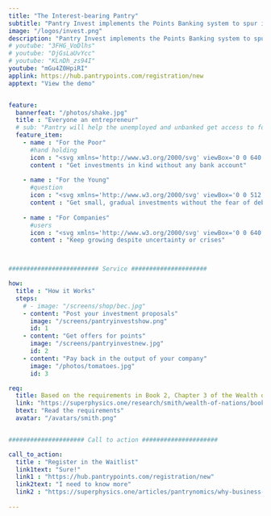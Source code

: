 ```yaml
---
title: "The Interest-bearing Pantry"
subtitle: "Pantry Invest implements the Points Banking system to spur industry and productivity among the unbanked"
image: "/logos/invest.png"
description: "Pantry Invest implements the Points Banking system to spur industry and productivity among the unbanked"
# youtube: "3FHG_VoDlhs"
# youtube: "DjGsLaUvYcc"
# youtube: "KLnDh_zs94I"
youtube: "mGu4Z0HpiRI"
applink: https://hub.pantrypoints.com/registration/new
apptext: "View the demo"


feature:
  bannerfeat: "/photos/shake.jpg"
  title : "Everyone an entrepreneur"
  # sub: "Pantry will help the unemployed and unbanked get access to food through their local community"
  feature_item:
    - name : "For the Poor"
      #hand holding
      icon : "<svg xmlns='http://www.w3.org/2000/svg' viewBox='0 0 640 512' class='icon is-large' fill='dimgray'><!-- Font Awesome Free 5.15.1 by @fontawesome - https://fontawesome.com License - https://fontawesome.com/license/free (Icons: CC BY 4.0, Fonts: SIL OFL 1.1, Code: MIT License) --><path d='M434.7 64h-85.9c-8 0-15.7 3-21.6 8.4l-98.3 90c-.1.1-.2.3-.3.4-16.6 15.6-16.3 40.5-2.1 56 12.7 13.9 39.4 17.6 56.1 2.7.1-.1.3-.1.4-.2l79.9-73.2c6.5-5.9 16.7-5.5 22.6 1 6 6.5 5.5 16.6-1 22.6l-26.1 23.9L504 313.8c2.9 2.4 5.5 5 7.9 7.7V128l-54.6-54.6c-5.9-6-14.1-9.4-22.6-9.4zM544 128.2v223.9c0 17.7 14.3 32 32 32h64V128.2h-96zm48 223.9c-8.8 0-16-7.2-16-16s7.2-16 16-16 16 7.2 16 16-7.2 16-16 16zM0 384h64c17.7 0 32-14.3 32-32V128.2H0V384zm48-63.9c8.8 0 16 7.2 16 16s-7.2 16-16 16-16-7.2-16-16c0-8.9 7.2-16 16-16zm435.9 18.6L334.6 217.5l-30 27.5c-29.7 27.1-75.2 24.5-101.7-4.4-26.9-29.4-24.8-74.9 4.4-101.7L289.1 64h-83.8c-8.5 0-16.6 3.4-22.6 9.4L128 128v223.9h18.3l90.5 81.9c27.4 22.3 67.7 18.1 90-9.3l.2-.2 17.9 15.5c15.9 13 39.4 10.5 52.3-5.4l31.4-38.6 5.4 4.4c13.7 11.1 33.9 9.1 45-4.7l9.5-11.7c11.2-13.8 9.1-33.9-4.6-45.1z'/></svg>"    
      content : "Get investments in kind without any bank account"
      
    - name : "For the Young"
      #question
      icon : "<svg xmlns='http://www.w3.org/2000/svg' viewBox='0 0 512 512' class='icon is-large' fill='dimgray'><!-- Font Awesome Free 5.15.1 by @fontawesome - https://fontawesome.com License - https://fontawesome.com/license/free (Icons: CC BY 4.0, Fonts: SIL OFL 1.1, Code: MIT License) --><path d='M504 256c0 136.997-111.043 248-248 248S8 392.997 8 256C8 119.083 119.043 8 256 8s248 111.083 248 248zM262.655 90c-54.497 0-89.255 22.957-116.549 63.758-3.536 5.286-2.353 12.415 2.715 16.258l34.699 26.31c5.205 3.947 12.621 3.008 16.665-2.122 17.864-22.658 30.113-35.797 57.303-35.797 20.429 0 45.698 13.148 45.698 32.958 0 14.976-12.363 22.667-32.534 33.976C247.128 238.528 216 254.941 216 296v4c0 6.627 5.373 12 12 12h56c6.627 0 12-5.373 12-12v-1.333c0-28.462 83.186-29.647 83.186-106.667 0-58.002-60.165-102-116.531-102zM256 338c-25.365 0-46 20.635-46 46 0 25.364 20.635 46 46 46s46-20.636 46-46c0-25.365-20.635-46-46-46z'/></svg>"
      content : "Get small, gradual investments without the fear of debt traps"
      
    - name : "For Companies"
      #users
      icon : "<svg xmlns='http://www.w3.org/2000/svg' viewBox='0 0 640 512' class='icon is-large' fill='dimgray'><!-- Font Awesome Free 5.15.1 by @fontawesome - https://fontawesome.com License - https://fontawesome.com/license/free (Icons: CC BY 4.0, Fonts: SIL OFL 1.1, Code: MIT License) --><path d='M96 224c35.3 0 64-28.7 64-64s-28.7-64-64-64-64 28.7-64 64 28.7 64 64 64zm448 0c35.3 0 64-28.7 64-64s-28.7-64-64-64-64 28.7-64 64 28.7 64 64 64zm32 32h-64c-17.6 0-33.5 7.1-45.1 18.6 40.3 22.1 68.9 62 75.1 109.4h66c17.7 0 32-14.3 32-32v-32c0-35.3-28.7-64-64-64zm-256 0c61.9 0 112-50.1 112-112S381.9 32 320 32 208 82.1 208 144s50.1 112 112 112zm76.8 32h-8.3c-20.8 10-43.9 16-68.5 16s-47.6-6-68.5-16h-8.3C179.6 288 128 339.6 128 403.2V432c0 26.5 21.5 48 48 48h288c26.5 0 48-21.5 48-48v-28.8c0-63.6-51.6-115.2-115.2-115.2zm-223.7-13.4C161.5 263.1 145.6 256 128 256H64c-35.3 0-64 28.7-64 64v32c0 17.7 14.3 32 32 32h65.9c6.3-47.4 34.9-87.3 75.2-109.4z'/></svg>"
      content : "Keep growing despite uncertainty or crises"



######################### Service #####################

how:
  title : "How it Works"
  steps:
    # - image: "/screens/shop/bec.jpg"
    - content: "Post your investment proposals"
      image: "/screens/pantryinvestshow.png"
      id: 1
    - content: "Get offers for points"
      image: "/screens/pantryinvestnew.jpg"
      id: 2    
    - content: "Pay back in the output of your company"
      image: "/photos/tomatoes.jpg"
      id: 3

req:
  title: Based on the requirements in Book 2, Chapter 3 of the Wealth of Nations
  link: "https://superphysics.one/research/smith/wealth-of-nations/book-2/chapter-3a"
  btext: "Read the requirements"
  avatar: "/avatars/smith.png"


##################### Call to action #####################

call_to_action:
  title : "Register in the Waitlist"
  link1text: "Sure!"
  link1 : "https://hub.pantrypoints.com/registration/new"
  link2text: "I need to know more"
  link2 : "https://superphysics.one/articles/pantrynomics/why-business-is-immoral"
  
---
```


